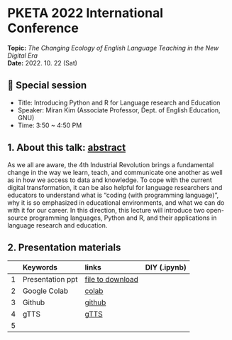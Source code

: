 # PKETA 2022 International Conference
**Topic:** _The Changing Ecology of English Language Teaching in the New Digital Era_  
**Date:** 2022. 10. 22 (Sat)


## 🔹 Special session
* Title: Introducing Python and R for Language research and Education
* Speaker: Miran Kim (Associate Professor, Dept. of English Education, GNU)
* Time: 3:50 ~ 4:50 PM

## 1. About this talk: [abstract](https://github.com/MK316/pketa22/blob/main/abstract.pdf)

As we all are aware, the 4th Industrial Revolution brings a fundamental change in the way we learn, teach, and communicate one another as well as in how we access to data and knowledge. To cope with the current digital transformation, it can be also helpful for language researchers and educators to understand what is “coding (with programming language)”, why it is so emphasized in educational environments, and what we can do with it for our career. In this direction, this lecture will introduce two open-source programming languages, Python and R, and their applications in language research and education.  

## 2. Presentation materials

| | Keywords  | links  | DIY (.ipynb)  |
|:--:|:---|:---|:---|
|1 | Presentation ppt  | [file to download]()  |   |
|2 | Google Colab  | [colab](https://colab.research.google.com/)  |   |
|3 | Github  | [github](https://github.com/)  |   |
|4 | gTTS  | [gTTS](https://pypi.org/project/gTTS/)  |   |
|5 | | | |



